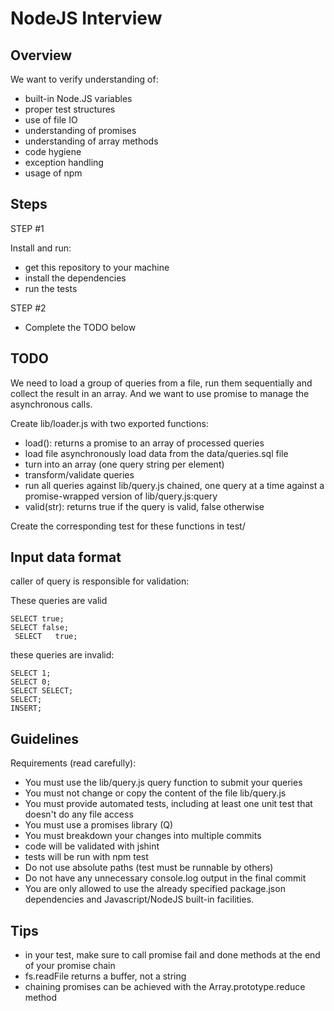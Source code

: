 # NodeJS Interview

## Overview

We want to verify understanding of:

* built-in Node.JS variables
* proper test structures
* use of file IO
* understanding of promises
* understanding of array methods
* code hygiene
* exception handling
* usage of npm

## Steps

STEP #1

Install and run:

* get this repository to your machine
* install the dependencies
* run the tests

STEP #2

* Complete the TODO below

## TODO

We need to load a group of queries from a file, run them sequentially and collect the result in an array. And we want to use promise to manage the asynchronous calls.

Create lib/loader.js with two exported functions:

* load(): returns a promise to an array of processed queries
 * load file asynchronously load data from the data/queries.sql file
 * turn into an array (one query string per element)
 * transform/validate queries
 * run all queries against lib/query.js chained, one query at a time against a promise-wrapped version of lib/query.js:query
* valid(str): returns true if the query is valid, false otherwise

Create the corresponding test for these functions in test/

## Input data format

caller of query is responsible for validation:

These queries are valid

```
SELECT true;
SELECT false;
 SELECT   true;
```

these queries are invalid:

```
SELECT 1;
SELECT 0;
SELECT SELECT;
SELECT;
INSERT;
```

## Guidelines

Requirements (read carefully):

* You must use the lib/query.js query function to submit your queries
* You must not change or copy the content of the file lib/query.js
* You must provide automated tests, including at least one unit test that doesn't do any file access
* You must use a promises library (Q)
* You must breakdown your changes into multiple commits
* code will be validated with jshint
* tests will be run with npm test
* Do not use absolute paths (test must be runnable by others)
* Do not have any unnecessary console.log output in the final commit
* You are only allowed to use the already specified package.json dependencies and Javascript/NodeJS built-in facilities.

## Tips

* in your test, make sure to call promise fail and done methods at the end of your promise chain
* fs.readFile returns a buffer, not a string
* chaining promises can be achieved with the Array.prototype.reduce method
